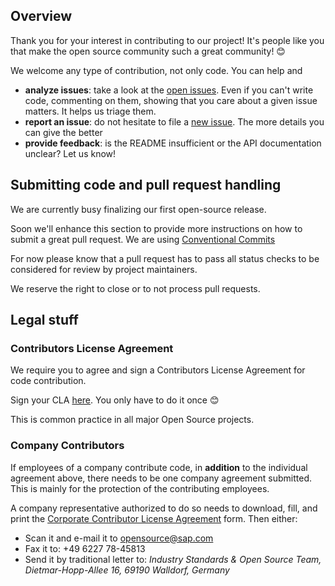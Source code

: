 ## Overview

Thank you for your interest in contributing to our project! It's people like you that make the open source community such a great community! 😊

We welcome any type of contribution, not only code. You can help and 
- **analyze issues**: take a look at the [open issues](https://github.com/SAP/cloud-sdk-ios-fiori/issues?state=open). Even if you can't write code, commenting on them, showing that you care about a given issue matters. It helps us triage them.
- **report an issue**: do not hesitate to file a  [new issue](https://github.com/SAP/cloud-sdk-ios-fiori/issues/new). The more details you can give the better
- **provide feedback**: is the README insufficient or the API documentation unclear? Let us know!

## Submitting code and pull request handling

We are currently busy finalizing our first open-source release.

Soon we'll enhance this section to provide more instructions on how to submit a great pull request. We are using [Conventional Commits](https://www.conventionalcommits.org/en/v1.0.0/)

For now please know that a pull request has to pass all status checks to be considered for review by project maintainers.

We reserve the right to close or to not process pull requests.

## Legal stuff

### Contributors License Agreement

We require you to agree and sign a Contributors License Agreement for code contribution.

Sign your CLA [here](https://cla-assistant.io/SAP/cloud-sdk-ios-fiori). You only have to do it once 😊 

This is common practice in all major Open Source projects. 

### Company Contributors

If employees of a company contribute code, in **addition** to the individual agreement above, there needs to be one company agreement submitted. This is mainly for the protection of the contributing employees.

A company representative authorized to do so needs to download, fill, and print
the [Corporate Contributor License Agreement](https://github.com/SAP/openui5/blob/master/docs/SAP%20Corporate%20Contributor%20License%20Agreement.pdf) form. Then either:

-   Scan it and e-mail it to [opensource@sap.com](mailto:opensource@sap.com)
-   Fax it to: +49 6227 78-45813
-   Send it by traditional letter to: *Industry Standards & Open Source Team, Dietmar-Hopp-Allee 16, 69190 Walldorf, Germany*
